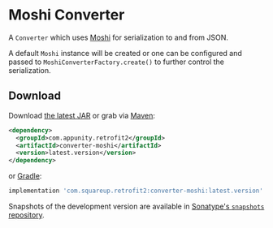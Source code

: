 Moshi Converter
===============

A `Converter` which uses [Moshi][1] for serialization to and from JSON.

A default `Moshi` instance will be created or one can be configured and passed to
`MoshiConverterFactory.create()` to further control the serialization.


Download
--------

Download [the latest JAR][2] or grab via [Maven][3]:
```xml
<dependency>
  <groupId>com.appunity.retrofit2</groupId>
  <artifactId>converter-moshi</artifactId>
  <version>latest.version</version>
</dependency>
```
or [Gradle][3]:
```groovy
implementation 'com.squareup.retrofit2:converter-moshi:latest.version'
```

Snapshots of the development version are available in [Sonatype's `snapshots` repository][snap].



 [1]: https://github.com/square/moshi
 [2]: https://search.maven.org/remote_content?g=com.squareup.retrofit2&a=converter-moshi&v=LATEST
 [3]: http://search.maven.org/#search%7Cga%7C1%7Cg%3A%22com.squareup.retrofit2%22%20a%3A%22converter-moshi%22
 [snap]: https://oss.sonatype.org/content/repositories/snapshots/
